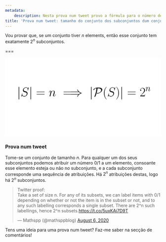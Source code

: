 ```yaml
---
metadata:
    description: Nesta prova num tweet provo a fórmula para o número de subconjuntos que um conjunto tem.
title: 'Prova num tweet: tamanho do conjunto dos subconjuntos dum conjunto'
---
```


Vou provar que, se um conjunto tiver $n$ elements, então esse conjunto tem exatamente $2^n$ subconjuntos.

===

![|S| = n implies that |P(S)| = 2^n](subsets.png?cropResize=400,75)

### Prova num tweet

Tome-se um conjunto de tamanho $n$. Para qualquer um dos seus subconjuntos podemos atribuir um número $0$/$1$ a um elemento, consoante esse elemento esteja ou não no subconjunto, e a cada subconjunto corresponde uma sequência de atribuições. Há $2^n$ atribuições destas, logo há $2^n$ subconjuntos.

<blockquote class="twitter-tweet"><p lang="en" dir="ltr">Twitter proof:<br>Take a set of size n. For any of its subsets, we can label items with 0/1 depending on whether or not the item is in the subset or not, and to any such labelling corresponds a single subset. There are 2^n such labellings, hence 2^n subsets.<a href="https://t.co/5uxKAi7D9T">https://t.co/5uxKAi7D9T</a></p>&mdash; Mathspp (@mathsppblog) <a href="https://twitter.com/mathsppblog/status/1291501878111502338?ref_src=twsrc%5Etfw">August 6, 2020</a></blockquote> <script async src="https://platform.twitter.com/widgets.js" charset="utf-8"></script>

Tens uma ideia para uma prova num tweet? Faz-me saber na secção de comentários!
